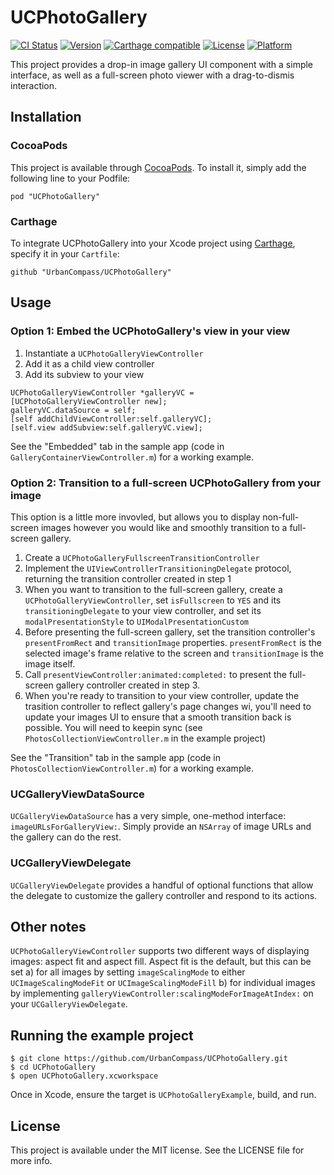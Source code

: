 # UCPhotoGallery

[![CI Status](http://img.shields.io/travis/UrbanCompass/UCPhotoGallery.svg?style=flat)](https://travis-ci.org/UrbanCompass/UCPhotoGallery)
[![Version](https://img.shields.io/cocoapods/v/UCPhotoGallery.svg?style=flat)](http://cocoadocs.org/docsets/UCPhotoGallery)
[![Carthage compatible](https://img.shields.io/badge/Carthage-compatible-4BC51D.svg?style=flat)](https://github.com/Carthage/Carthage)
[![License](https://img.shields.io/cocoapods/l/UCPhotoGallery.svg?style=flat)](http://cocoadocs.org/docsets/UCPhotoGallery)
[![Platform](https://img.shields.io/cocoapods/p/UCPhotoGallery.svg?style=flat)](http://cocoadocs.org/docsets/UCPhotoGallery)

This project provides a drop-in image gallery UI component with a simple interface, as well as a full-screen photo viewer with a drag-to-dismis interaction.

## Installation

### CocoaPods

This project is available through [CocoaPods](http://cocoapods.org). To install
it, simply add the following line to your Podfile:

    pod "UCPhotoGallery"

### Carthage

To integrate UCPhotoGallery into your Xcode project using [Carthage](https://github.com/Carthage/Carthage), specify it in your `Cartfile`:

```ogdl
github "UrbanCompass/UCPhotoGallery"
```

## Usage

### Option 1: Embed the UCPhotoGallery's view in your view
1. Instantiate a `UCPhotoGalleryViewController`
2. Add it as a child view controller
3. Add its subview to your view

```objc
UCPhotoGalleryViewController *galleryVC = [UCPhotoGalleryViewController new];
galleryVC.dataSource = self;
[self addChildViewController:self.galleryVC];
[self.view addSubview:self.galleryVC.view];
```
See the "Embedded" tab in the sample app (code in `GalleryContainerViewController.m`) for a working example.

### Option 2: Transition to a full-screen UCPhotoGallery from your image
This option is a little more invovled, but allows you to display non-full-screen images however you would like and smoothly transition to a full-screen gallery.

1. Create a `UCPhotoGalleryFullscreenTransitionController`
2. Implement the `UIViewControllerTransitioningDelegate` protocol, returning the transition controller created in step 1
3. When you want to transition to the full-screen gallery, create a `UCPhotoGalleryViewController`, set `isFullscreen` to `YES` and its `transitioningDelegate` to your view controller, and set its `modalPresentationStyle` to `UIModalPresentationCustom`
4. Before presenting the full-screen gallery, set the transition controller's `presentFromRect` and `transitionImage` properties. `presentFromRect` is the selected image's frame relative to the screen and `transitionImage` is the image itself.
5. Call `presentViewController:animated:completed:` to present the full-screen gallery controller created in step 3.
4. When you're ready to transition to your view controller, update the trasition controller to reflect gallery's page changes wi, you'll need to update your images UI to ensure that a smooth transition back is possible. You will need to keepin sync (see `PhotosCollectionViewController.m` in the example project)

See the "Transition" tab in the sample app (code in `PhotosCollectionViewController.m`) for a working example.

### UCGalleryViewDataSource
`UCGalleryViewDataSource` has a very simple, one-method interface: `imageURLsForGalleryView:`. Simply provide an `NSArray` of image URLs and the gallery can do the rest.

### UCGalleryViewDelegate
`UCGalleryViewDelegate` provides a handful of optional functions that allow the delegate to customize the gallery controller and respond to its actions.

## Other notes
`UCPhotoGalleryViewController` supports two different ways of displaying images: aspect fit and aspect fill. Aspect fit is the default, but this can be set a) for all images by setting `imageScalingMode` to either `UCImageScalingModeFit` or `UCImageScalingModeFill` b) for individual images by implementing `galleryViewController:scalingModeForImageAtIndex:` on your `UCGalleryViewDelegate`.

## Running the example project

```shell
$ git clone https://github.com/UrbanCompass/UCPhotoGallery.git
$ cd UCPhotoGallery
$ open UCPhotoGallery.xcworkspace
```

Once in Xcode, ensure the target is `UCPhotoGalleryExample`, build, and run.

## License

This project is available under the MIT license. See the LICENSE file for more info.
